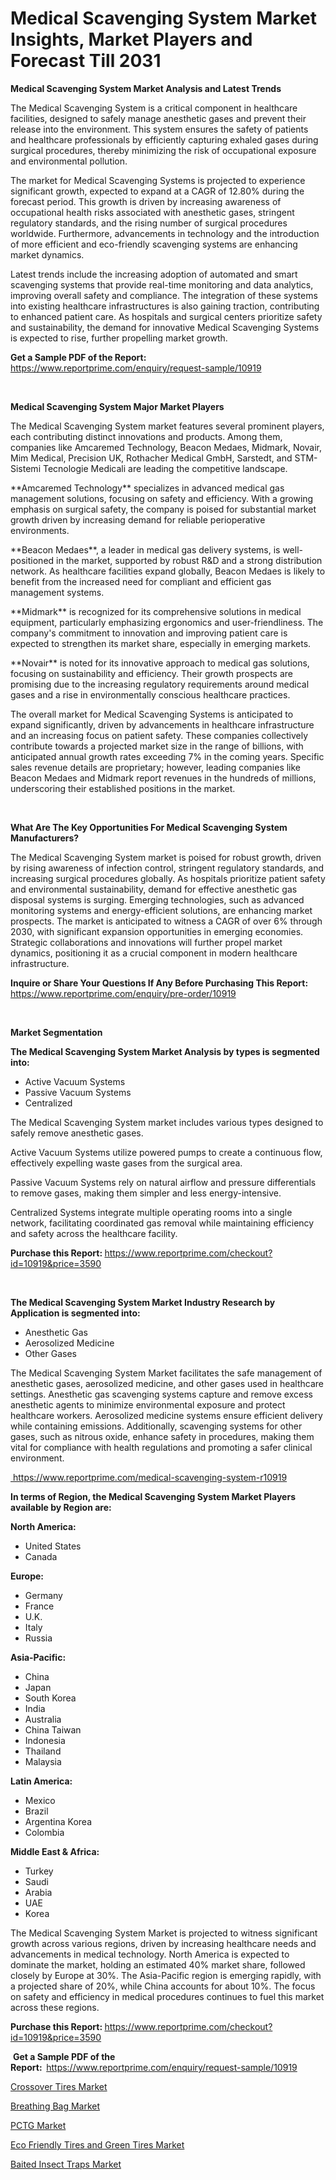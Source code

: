 <p><h1>Medical Scavenging System Market Insights, Market Players and Forecast Till 2031</h1></p><p><strong>Medical Scavenging System Market Analysis and Latest Trends</strong></p>
<p><p>The Medical Scavenging System is a critical component in healthcare facilities, designed to safely manage anesthetic gases and prevent their release into the environment. This system ensures the safety of patients and healthcare professionals by efficiently capturing exhaled gases during surgical procedures, thereby minimizing the risk of occupational exposure and environmental pollution.</p><p>The market for Medical Scavenging Systems is projected to experience significant growth, expected to expand at a CAGR of 12.80% during the forecast period. This growth is driven by increasing awareness of occupational health risks associated with anesthetic gases, stringent regulatory standards, and the rising number of surgical procedures worldwide. Furthermore, advancements in technology and the introduction of more efficient and eco-friendly scavenging systems are enhancing market dynamics.</p><p>Latest trends include the increasing adoption of automated and smart scavenging systems that provide real-time monitoring and data analytics, improving overall safety and compliance. The integration of these systems into existing healthcare infrastructures is also gaining traction, contributing to enhanced patient care. As hospitals and surgical centers prioritize safety and sustainability, the demand for innovative Medical Scavenging Systems is expected to rise, further propelling market growth.</p></p>
<p><strong>Get a Sample PDF of the Report:&nbsp;</strong> <a href="https://www.reportprime.com/enquiry/request-sample/10919">https://www.reportprime.com/enquiry/request-sample/10919</a></p>
<p>&nbsp;</p>
<p><strong>Medical Scavenging System Major Market Players</strong></p>
<p><p>The Medical Scavenging System market features several prominent players, each contributing distinct innovations and products. Among them, companies like Amcaremed Technology, Beacon Medaes, Midmark, Novair, Mim Medical, Precision UK, Rothacher Medical GmbH, Sarstedt, and STM-Sistemi Tecnologie Medicali are leading the competitive landscape.</p><p>**Amcaremed Technology** specializes in advanced medical gas management solutions, focusing on safety and efficiency. With a growing emphasis on surgical safety, the company is poised for substantial market growth driven by increasing demand for reliable perioperative environments.</p><p>**Beacon Medaes**, a leader in medical gas delivery systems, is well-positioned in the market, supported by robust R&D and a strong distribution network. As healthcare facilities expand globally, Beacon Medaes is likely to benefit from the increased need for compliant and efficient gas management systems.</p><p>**Midmark** is recognized for its comprehensive solutions in medical equipment, particularly emphasizing ergonomics and user-friendliness. The company's commitment to innovation and improving patient care is expected to strengthen its market share, especially in emerging markets.</p><p>**Novair** is noted for its innovative approach to medical gas solutions, focusing on sustainability and efficiency. Their growth prospects are promising due to the increasing regulatory requirements around medical gases and a rise in environmentally conscious healthcare practices.</p><p>The overall market for Medical Scavenging Systems is anticipated to expand significantly, driven by advancements in healthcare infrastructure and an increasing focus on patient safety. These companies collectively contribute towards a projected market size in the range of billions, with anticipated annual growth rates exceeding 7% in the coming years. Specific sales revenue details are proprietary; however, leading companies like Beacon Medaes and Midmark report revenues in the hundreds of millions, underscoring their established positions in the market.</p></p>
<p>&nbsp;</p>
<p><strong>What Are The Key Opportunities For Medical Scavenging System Manufacturers?</strong></p>
<p><p>The Medical Scavenging System market is poised for robust growth, driven by rising awareness of infection control, stringent regulatory standards, and increasing surgical procedures globally. As hospitals prioritize patient safety and environmental sustainability, demand for effective anesthetic gas disposal systems is surging. Emerging technologies, such as advanced monitoring systems and energy-efficient solutions, are enhancing market prospects. The market is anticipated to witness a CAGR of over 6% through 2030, with significant expansion opportunities in emerging economies. Strategic collaborations and innovations will further propel market dynamics, positioning it as a crucial component in modern healthcare infrastructure.</p></p>
<p><strong>Inquire or Share Your Questions If Any Before Purchasing This Report:</strong> <a href="https://www.reportprime.com/enquiry/pre-order/10919">https://www.reportprime.com/enquiry/pre-order/10919</a></p>
<p>&nbsp;</p>
<p><strong>Market Segmentation</strong></p>
<p><strong>The Medical Scavenging System Market Analysis by types is segmented into:</strong></p>
<p><ul><li>Active Vacuum Systems</li><li>Passive Vacuum Systems</li><li>Centralized</li></ul></p>
<p><p>The Medical Scavenging System market includes various types designed to safely remove anesthetic gases. </p><p>Active Vacuum Systems utilize powered pumps to create a continuous flow, effectively expelling waste gases from the surgical area. </p><p>Passive Vacuum Systems rely on natural airflow and pressure differentials to remove gases, making them simpler and less energy-intensive. </p><p>Centralized Systems integrate multiple operating rooms into a single network, facilitating coordinated gas removal while maintaining efficiency and safety across the healthcare facility.</p></p>
<p><strong>Purchase this Report:&nbsp;</strong><a href="https://www.reportprime.com/checkout?id=10919&price=3590">https://www.reportprime.com/checkout?id=10919&price=3590</a></p>
<p>&nbsp;</p>
<p><strong>The Medical Scavenging System Market Industry Research by Application is segmented into:</strong></p>
<p><ul><li>Anesthetic Gas</li><li>Aerosolized Medicine</li><li>Other Gases</li></ul></p>
<p><p>The Medical Scavenging System Market facilitates the safe management of anesthetic gases, aerosolized medicine, and other gases used in healthcare settings. Anesthetic gas scavenging systems capture and remove excess anesthetic agents to minimize environmental exposure and protect healthcare workers. Aerosolized medicine systems ensure efficient delivery while containing emissions. Additionally, scavenging systems for other gases, such as nitrous oxide, enhance safety in procedures, making them vital for compliance with health regulations and promoting a safer clinical environment.</p></p>
<p><a href="https://www.reportprime.com/medical-scavenging-system-r10919">&nbsp;https://www.reportprime.com/medical-scavenging-system-r10919</a></p>
<p><strong>In terms of Region, the Medical Scavenging System Market Players available by Region are:</strong></p>
<p>
    <p> <strong> North America: </strong>
        <ul>
            <li>United States</li>
            <li>Canada</li>
        </ul>
        </p> 
    <p> <strong> Europe: </strong>
        <ul>
            <li>Germany</li>
            <li>France</li>
            <li>U.K.</li>
            <li>Italy</li>
            <li>Russia</li>
        </ul>
        </p> 
    <p> <strong> Asia-Pacific: </strong>
        <ul>
            <li>China</li>
            <li>Japan</li>
            <li>South Korea</li>
            <li>India</li>
            <li>Australia</li>
            <li>China Taiwan</li>
            <li>Indonesia</li>
            <li>Thailand</li>
            <li>Malaysia</li>
        </ul>
        </p> 
    <p> <strong> Latin America: </strong>
        <ul>
            <li>Mexico</li>
            <li>Brazil</li>
            <li>Argentina Korea</li>
            <li>Colombia</li>
        </ul>
        </p> 
    <p> <strong> Middle East & Africa: </strong>
        <ul>
            <li>Turkey</li>
            <li>Saudi</li>
            <li>Arabia</li>
            <li>UAE</li>
            <li>Korea</li>
        </ul>
    </p>
    </p>
<p><p>The Medical Scavenging System Market is projected to witness significant growth across various regions, driven by increasing healthcare needs and advancements in medical technology. North America is expected to dominate the market, holding an estimated 40% market share, followed closely by Europe at 30%. The Asia-Pacific region is emerging rapidly, with a projected share of 20%, while China accounts for about 10%. The focus on safety and efficiency in medical procedures continues to fuel this market across these regions.</p></p>
<p><strong>Purchase this Report: </strong><a href="https://www.reportprime.com/checkout?id=10919&price=3590">https://www.reportprime.com/checkout?id=10919&price=3590</a></p>
<p>&nbsp;<strong>Get a Sample PDF of the Report:&nbsp;&nbsp;</strong><a href="https://www.reportprime.com/enquiry/request-sample/10919">https://www.reportprime.com/enquiry/request-sample/10919</a></p>
<p><strong></strong></p>
<p><p><a href="https://issuu.com/reportprime-2/docs/crossover-tires-market-size-2030.pp_718822c309e089">Crossover Tires Market</a></p><p><a href="https://github.com/ChristianClark406/Market-Research-Report-List-1/blob/main/breathing-bag-market.md">Breathing Bag Market</a></p><p><a href="https://www.linkedin.com/pulse/global-pctg-market-sector2024-2031-metrics-strategic-insights-dbqbc?trackingId=9%2FFmpAjuRu%2Binrk4nPdrog%3D%3D">PCTG Market</a></p><p><a href="https://issuu.com/reportprime-2/docs/eco-friendly-tires-and-green-tires-_c5208a675fa670">Eco Friendly Tires and Green Tires Market</a></p><p><a href="https://medium.com/@theresa.lee545/the-baited-insect-traps-market-has-experienced-impressive-growth-in-recent-years-expanding-its-902db778c2f2">Baited Insect Traps Market</a></p></p>